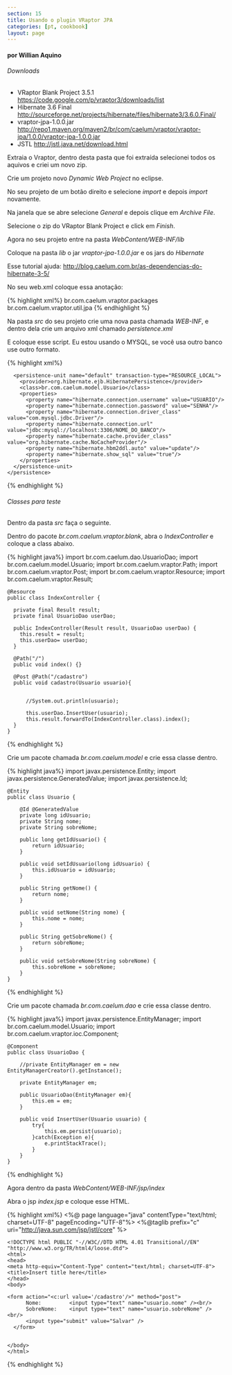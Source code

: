 ```yaml
---
section: 15
title: Usando o plugin VRaptor JPA
categories: [pt, cookbook]
layout: page
---
```


<h4>por Willian Aquino</h4>

<h6>Downloads</h6>

- VRaptor Blank Project  3.5.1 https://code.google.com/p/vraptor3/downloads/list
- Hibernate 3.6 Final http://sourceforge.net/projects/hibernate/files/hibernate3/3.6.0.Final/
- vraptor-jpa-1.0.0.jar http://repo1.maven.org/maven2/br/com/caelum/vraptor/vraptor-jpa/1.0.0/vraptor-jpa-1.0.0.jar
- JSTL http://jstl.java.net/download.html


Extraia o Vraptor, dentro desta pasta que foi extraída selecionei todos os aquivos e criei um novo zip.

Crie um projeto novo *Dynamic Web Project* no eclipse.

No seu projeto de um botão direito e selecione *import* e depois *import* novamente.

Na janela que se abre selecione *General* e depois clique em *Archive File*.

Selecione o zip do VRaptor Blank Project e click em *Finish*.

Agora no seu projeto entre na pasta *WebContent/WEB-INF/lib*

Coloque na pasta *lib* o jar *vraptor-jpa-1.0.0.jar* e os jars do *Hibernate*

Esse tutorial ajuda:
http://blog.caelum.com.br/as-dependencias-do-hibernate-3-5/

No seu web.xml coloque essa anotação:

{% highlight xml%}
    <context-param>
        <param-name>br.com.caelum.vraptor.packages</param-name>
        <param-value>br.com.caelum.vraptor.util.jpa</param-value>
    </context-param>
{% endhighlight %}


Na pasta *src* do seu projeto crie uma nova pasta chamada *WEB-INF*,  e dentro dela crie um arquivo xml chamado *persistence.xml*

E coloque esse script. Eu estou usando o MYSQL, se você usa outro banco use outro formato.

{% highlight xml%}
    <?xml version="1.0" encoding="UTF-8"?>
    <persistence version="1.0" xmlns="http://java.sun.com/xml/ns/persistence"
      xmlns:xsi="http://www.w3.org/2001/XMLSchema-instance"
      xsi:schemaLocation="http://java.sun.com/xml/ns/persistence http://java.sun.com/xml/ns/persistence/persistence_1_0.xsd">

      <persistence-unit name="default" transaction-type="RESOURCE_LOCAL">
        <provider>org.hibernate.ejb.HibernatePersistence</provider>
        <class>br.com.caelum.model.Usuario</class>
        <properties>
          <property name="hibernate.connection.username" value="USUARIO"/>
          <property name="hibernate.connection.password" value="SENHA"/>
          <property name="hibernate.connection.driver_class" value="com.mysql.jdbc.Driver"/>
          <property name="hibernate.connection.url" value="jdbc:mysql://localhost:3306/NOME_DO_BANCO"/>
          <property name="hibernate.cache.provider_class" value="org.hibernate.cache.NoCacheProvider"/>
          <property name="hibernate.hbm2ddl.auto" value="update"/>
          <property name="hibernate.show_sql" value="true"/>
        </properties>
      </persistence-unit>
    </persistence>
{% endhighlight %}


<h6>Classes para teste</h6>

Dentro da pasta *src* faça o seguinte.

Dentro do pacote *br.com.caelum.vraptor.blank*, abra o *IndexController* e coloque a class abaixo.

{% highlight java%}
    import br.com.caelum.dao.UsuarioDao;
    import br.com.caelum.model.Usuario;
    import br.com.caelum.vraptor.Path;
    import br.com.caelum.vraptor.Post;
    import br.com.caelum.vraptor.Resource;
    import br.com.caelum.vraptor.Result;

    @Resource
    public class IndexController {

      private final Result result;
      private final UsuarioDao userDao;

      public IndexController(Result result, UsuarioDao userDao) {
        this.result = result;
        this.userDao= userDao;
      }

      @Path("/")
      public void index() {}

      @Post @Path("/cadastro")
      public void cadastro(Usuario usuario){


          //System.out.println(usuario);

          this.userDao.InsertUser(usuario);
          this.result.forwardTo(IndexController.class).index();
      }
    }
{% endhighlight %}


Crie um pacote chamada *br.com.caelum.model* e crie essa classe dentro.

{% highlight java%}
    import javax.persistence.Entity;
    import javax.persistence.GeneratedValue;
    import javax.persistence.Id;


    @Entity
    public class Usuario {

        @Id @GeneratedValue
        private long idUsuario;
        private String nome;
        private String sobreNome;

        public long getIdUsuario() {
            return idUsuario;
        }

        public void setIdUsuario(long idUsuario) {
            this.idUsuario = idUsuario;
        }

        public String getNome() {
            return nome;
        }

        public void setNome(String nome) {
            this.nome = nome;
        }

        public String getSobreNome() {
            return sobreNome;
        }

        public void setSobreNome(String sobreNome) {
            this.sobreNome = sobreNome;
        }
    }
{% endhighlight %}


Crie um pacote chamada *br.com.caelum.dao* e crie essa classe dentro.

{% highlight java%}
    import javax.persistence.EntityManager;
    import br.com.caelum.model.Usuario;
    import br.com.caelum.vraptor.ioc.Component;


    @Component
    public class UsuarioDao {

        //private EntityManager em = new EntityManagerCreator().getInstance();

        private EntityManager em;

        public UsuarioDao(EntityManager em){
            this.em = em;
        }

        public void InsertUser(Usuario usuario) {
            try{
                this.em.persist(usuario);
            }catch(Exception e){
                e.printStackTrace();
            }
        }
    }
{% endhighlight %}


Agora dentro da pasta *WebContent/WEB-INF/jsp/index*

Abra o jsp *index.jsp* e coloque esse HTML.

{% highlight xml%}
    <%@ page language="java" contentType="text/html; charset=UTF-8" pageEncoding="UTF-8"%>
    <%@taglib prefix="c" uri="http://java.sun.com/jsp/jstl/core" %>


    <!DOCTYPE html PUBLIC "-//W3C//DTD HTML 4.01 Transitional//EN" "http://www.w3.org/TR/html4/loose.dtd">
    <html>
    <head>
    <meta http-equiv="Content-Type" content="text/html; charset=UTF-8">
    <title>Insert title here</title>
    </head>
    <body>

    <form action="<c:url value='/cadastro'/>" method="post">
          Nome:         <input type="text" name="usuario.nome" /><br/>
          SobreNome:    <input type="text" name="usuario.sobreNome" /><br/>
          <input type="submit" value="Salvar" />
      </form>


    </body>
    </html>
{% endhighlight %}
